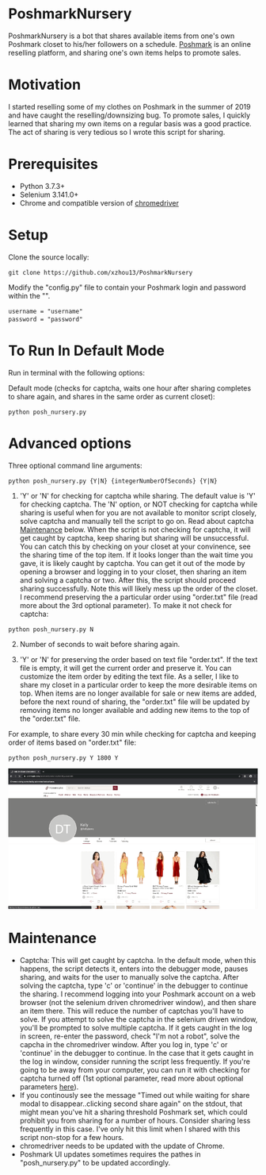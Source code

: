 # PoshmarkNursery
PoshmarkNursery is a bot that shares available items from one's own Poshmark closet to his/her followers on a schedule. <a href="https://www.poshmark.com">Poshmark</a> is an online reselling platform, and sharing one's own items helps to promote sales.

# Motivation
I started reselling some of my clothes on Poshmark in the summer of 2019 and have caught the reselling/downsizing bug. To promote sales, I quickly learned that sharing my own items on a regular basis was a good practice. The act of sharing is very tedious so I wrote this script for sharing. 

# Prerequisites
* Python 3.7.3+
* Selenium 3.141.0+
* Chrome and compatible version of <a href="https://chromedriver.chromium.org">chromedriver</a>

# Setup
Clone the source locally:
```
git clone https://github.com/xzhou13/PoshmarkNursery
```

Modify the "config.py" file to contain your Poshmark login and password within the "". 
```
username = "username"
password = "password"
```

# To Run In Default Mode
Run in terminal with the following options:

Default mode (checks for captcha, waits one hour after sharing completes to share again, and shares in the same order as current closet):
```
python posh_nursery.py
```

# Advanced options
Three optional command line arguments:
```
python posh_nursery.py {Y|N} {integerNumberOfSeconds} {Y|N}
```

1. 'Y' or 'N' for checking for captcha while sharing. The default value is 'Y' for checking captcha. The 'N' option, or NOT checking for captcha while sharing is useful when for you are not available to monitor script closely, solve captcha and manually tell the script to go on. Read about captcha [Maintenance](#Maintenance) below. When the script is not checking for captcha, it will get caught by captcha, keep sharing but sharing will be unsuccessful. You can catch this by checking on your closet at your convinence, see the sharing time of the top item. If it looks longer than the wait time you gave, it is likely caught by captcha. You can get it out of the mode by opening a browser and logging in to your closet, then sharing an item and solving a captcha or two. After this, the script should proceed sharing successfully. Note this will likely mess up the order of the closet. I recommend preserving the a particular order using "order.txt" file (read more about the 3rd optional parameter). 
To make it not check for captcha:
```
python posh_nursery.py N
```

2. Number of seconds to wait before sharing again. 

3. 'Y' or 'N' for preserving the order based on text file "order.txt". If the text file is empty, it will get the current order and preserve it. You can customize the item order by editing the text file. As a seller, I like to share my closet in a particular order to keep the more desirable items on top. When items are no longer available for sale or new items are added, before the next round of sharing, the "order.txt" file will be updated by removing items no longer available and adding new items to the top of the "order.txt" file.

For example, to share every 30 min while checking for captcha and keeping order of items based on "order.txt" file:
```
python posh_nursery.py Y 1800 Y
```

<p align="center">
  <img src="demo-image-01.gif">
</p>

# Maintenance
* Captcha: This will get caught by captcha. In the default mode, when this happens, the script detects it, enters into the debugger mode, pauses sharing, and waits for the user to manually solve the captcha. After solving the captcha, type 'c' or 'continue' in the debugger to continue the sharing. I recommend logging into your Poshmark account on a web browser (not the selenium driven chromedriver window), and then share an item there. This will reduce the number of captchas you'll have to solve. If you attempt to solve the captcha in the selenium driven window, you'll be prompted to solve multiple captcha. If it gets caught in the log in screen, re-enter the password, check "I'm not a robot", solve the capcha in the chromedriver window. After you log in, type 'c' or 'continue' in the debugger to continue. In the case that it gets caught in the log in window, consider running the script less frequently. If you're going to be away from your computer, you can run it with checking for captcha turned off (1st optional parameter, read more about optional parameters [here](#Advanced-options)). 
* If you continously see the message "Timed out while waiting for share modal to disappear..clicking second share again" on the stdout, that might mean you've hit a sharing threshold Poshmark set, which could prohibit you from sharing for a number of hours. Consider sharing less frequently in this case. I've only hit this limit when I shared with this script non-stop for a few hours. 
* chromedriver needs to be updated with the update of Chrome.
* Poshmark UI updates sometimes requires the pathes in "posh_nursery.py" to be updated accordingly.
